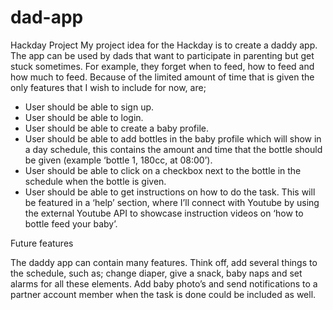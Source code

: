 # dad-app
Hackday Project
My project idea for the Hackday is to create a daddy app. The app can be used by dads that want to participate in parenting but get stuck sometimes. For example, they forget when to feed, how to feed and how much to feed. Because of the limited amount of time that is given the only features that I wish to include for now, are;
-	User should be able to sign up.
-	User should be able to login.
-	User should be able to create a baby profile.
-	User should be able to add bottles in the baby profile which will show in a day schedule, this contains the amount and time that the bottle should be given (example ‘bottle 1, 180cc, at 08:00’).
-	User should be able to click on a checkbox next to the bottle in the schedule when the bottle is given. 
-	User should be able to get instructions on how to do the task. This will be featured in a ‘help’ section, where I’ll connect with Youtube by using the external Youtube API to showcase instruction videos on ‘how to bottle feed your baby’.

Future features

The daddy app can contain many features. Think off, add several things to the schedule, such as; change diaper, give a snack, baby naps and set alarms for all these elements. Add baby photo’s and send notifications to a partner account member when the task is done could be included as well. 
